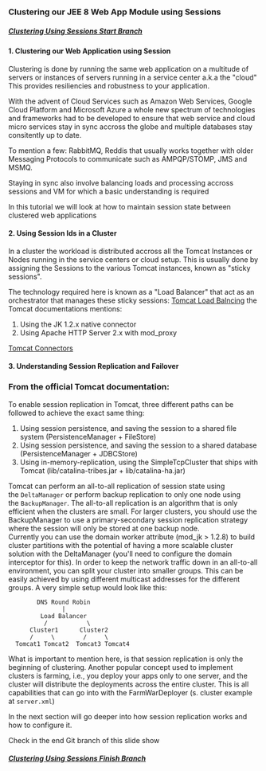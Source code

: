 ### Clustering our JEE 8 Web App Module using Sessions


##### [Clustering Using Sessions Start Branch](https://github.com/NicorDesigns/javawebdevcourse/tree/jee8web-session-management-start)

#### 1. Clustering our Web Application using Session

Clustering is done by running the same web application on a multitude of servers or instances of servers running in a service center a.k.a the "cloud"
This provides resiliencies and robustness to your application.

With the advent of Cloud Services such as Amazon Web Services, Google Cloud Platform and Microsoft Azure a whole new spectrum of technologies and frameworks had to be developed to ensure that web service and cloud micro services stay in sync accross the globe and multiple databases stay consitently up to date.

To mention a few: RabbitMQ, Reddis that usually works together with older Messaging Protocols to communicate such as AMPQP/STOMP, JMS and MSMQ.

Staying in sync also involve balancing loads and processing accross sessions and VM for which a basic understanding is required

In this tutorial we will look at how to maintain session state between clustered web applications 



#### 2. Using Session Ids in a Cluster

In a cluster the workload is distributed accross all the Tomcat Instances or Nodes running in the service centers or cloud setup. This is usually done by assigning the Sessions to the various Tomcat instances, known as "sticky sessions".

The technology required here is known as a "Load Balancer" that act as an orchestrator that manages these sticky sessions: [Tomcat Load Balncing](https://tomcat.apache.org/tomcat-9.0-doc/balancer-howto.html) the Tomcat documentations mentions:

1.  Using the JK 1.2.x native connector
2.  Using Apache HTTP Server 2.x with mod_proxy

[Tomcat Connectors](https://tomcat.apache.org/connectors-doc/)

#### 3. Understanding Session Replication and Failover 

### From the official Tomcat documentation:

To enable session replication in Tomcat, three different paths can be followed to achieve the exact same thing:

1.  Using session persistence, and saving the session to a shared file system (PersistenceManager + FileStore)
2.  Using session persistence, and saving the session to a shared database (PersistenceManager + JDBCStore)
3.  Using in-memory-replication, using the SimpleTcpCluster that ships with Tomcat (lib/catalina-tribes.jar + lib/catalina-ha.jar)

Tomcat can perform an all-to-all replication of session state using the `DeltaManager` or perform backup replication to only one node using the `BackupManager`. The all-to-all replication is an algorithm that is only efficient when the clusters are small. For larger clusters, you should use the BackupManager to use a primary-secondary session replication strategy where the session will only be stored at one backup node.  
Currently you can use the domain worker attribute (mod_jk > 1.2.8) to build cluster partitions with the potential of having a more scalable cluster solution with the DeltaManager (you'll need to configure the domain interceptor for this). In order to keep the network traffic down in an all-to-all environment, you can split your cluster into smaller groups. This can be easily achieved by using different multicast addresses for the different groups. A very simple setup would look like this:

```
        DNS Round Robin
               |
         Load Balancer
          /           \
      Cluster1      Cluster2
      /     \        /     \
  Tomcat1 Tomcat2  Tomcat3 Tomcat4
```

What is important to mention here, is that session replication is only the beginning of clustering. Another popular concept used to implement clusters is farming, i.e., you deploy your apps only to one server, and the cluster will distribute the deployments across the entire cluster. This is all capabilities that can go into with the FarmWarDeployer (s. cluster example at `server.xml`)

In the next section will go deeper into how session replication works and how to configure it.


Check in the end Git branch of this slide show 

##### [Clustering Using Sessions Finish Branch](https://github.com/NicorDesigns/javawebdevcourse/tree/jee8web-session-management-finish)

    

